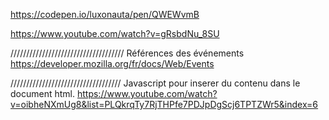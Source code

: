 https://codepen.io/luxonauta/pen/QWEWvmB

https://www.youtube.com/watch?v=gRsbdNu_8SU

////////////////////////////////////
Références des événements
https://developer.mozilla.org/fr/docs/Web/Events

///////////////////////////////////
Javascript pour inserer du contenu dans le document html.
https://www.youtube.com/watch?v=oibheNXmUg8&list=PLQkrqTy7RjTHPfe7PDJpDgScj6TPTZWr5&index=6

